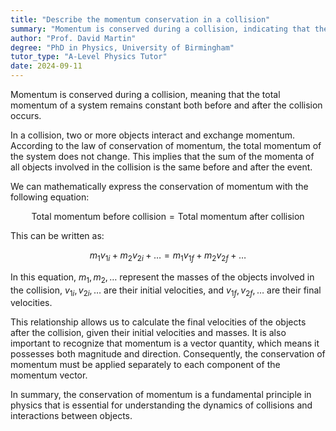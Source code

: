 ```yaml
---
title: "Describe the momentum conservation in a collision"
summary: "Momentum is conserved during a collision, indicating that the total momentum remains unchanged before and after the event."
author: "Prof. David Martin"
degree: "PhD in Physics, University of Birmingham"
tutor_type: "A-Level Physics Tutor"
date: 2024-09-11
---
```


Momentum is conserved during a collision, meaning that the total momentum of a system remains constant both before and after the collision occurs.

In a collision, two or more objects interact and exchange momentum. According to the law of conservation of momentum, the total momentum of the system does not change. This implies that the sum of the momenta of all objects involved in the collision is the same before and after the event.

We can mathematically express the conservation of momentum with the following equation:

$$
\text{Total momentum before collision} = \text{Total momentum after collision}
$$

This can be written as:

$$
m_1 v_{1i} + m_2 v_{2i} + \ldots = m_1 v_{1f} + m_2 v_{2f} + \ldots
$$

In this equation, $m_1, m_2, \ldots$ represent the masses of the objects involved in the collision, $v_{1i}, v_{2i}, \ldots$ are their initial velocities, and $v_{1f}, v_{2f}, \ldots$ are their final velocities.

This relationship allows us to calculate the final velocities of the objects after the collision, given their initial velocities and masses. It is also important to recognize that momentum is a vector quantity, which means it possesses both magnitude and direction. Consequently, the conservation of momentum must be applied separately to each component of the momentum vector.

In summary, the conservation of momentum is a fundamental principle in physics that is essential for understanding the dynamics of collisions and interactions between objects.
    